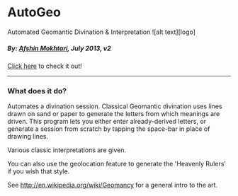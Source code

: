 AutoGeo 
=======

Automated Geomantic Divination & Interpretation
![alt text][logo]

##### By: [Afshin Mokhtari](https://github.com/afshinator), July 2013, v2
[Click here](http://) to check it out!

----
### What does it do?


Automates a divination session.  Classical Geomantic divination uses 
lines drawn on sand or paper to generate the letters from which meanings are
driven.   This program lets you either enter already-derived letters, or
generate a session from scratch by tapping the space-bar in place of drawing
lines.

Various classic interpretations are given.

You can also use the geolocation feature to generate the 'Heavenly Rulers' if
you wish that style.


See http://en.wikipedia.org/wiki/Geomancy
for a general intro to the art.